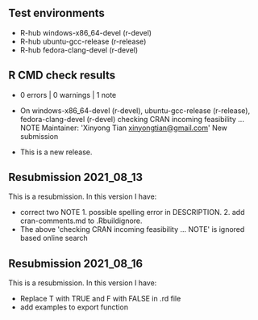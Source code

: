 ## Test environments
- R-hub windows-x86_64-devel (r-devel)
- R-hub ubuntu-gcc-release (r-release)
- R-hub fedora-clang-devel (r-devel)

## R CMD check results

* 0 errors | 0 warnings | 1 note

* On windows-x86_64-devel (r-devel), ubuntu-gcc-release (r-release), fedora-clang-devel (r-devel)
  checking CRAN incoming feasibility ... NOTE
  Maintainer: 'Xinyong Tian <xinyongtian@gmail.com>'
  New submission

* This is a new release.

## Resubmission 2021_08_13
This is a resubmission. In this version I have: 

* correct two NOTE 1. possible spelling error in DESCRIPTION.  2. add  cran-comments.md to .Rbuildignore. 
* The above 'checking CRAN incoming feasibility ... NOTE' is ignored based online search

## Resubmission 2021_08_16
This is a resubmission. In this version I have: 
* Replace T with TRUE and F with FALSE in .rd file
* add examples to export function

